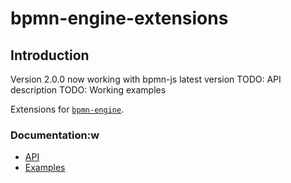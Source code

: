 bpmn-engine-extensions
======================

## Introduction

Version 2.0.0 now working with bpmn-js latest version
TODO: API description
TODO: Working examples

Extensions for [`bpmn-engine`](https://github.com/sharedchains/bpmn-engine-extensions).

### Documentation:w

- [API](/API.md)
- [Examples](/docs/Examples.md)

